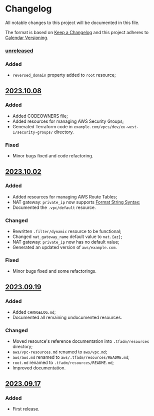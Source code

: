 # Changelog

All notable changes to this project will be documented in this file.

The format is based on [Keep a Changelog](http://keepachangelog.com/) and this project adheres to [Calendar Versioning](https://calver.org/).

### [unreleased]

### Added

- `reversed_domain` property added to `root` resource;

## [2023.10.08]

### Added

- Added CODEOWNERS file;
- Added resources for managing AWS Security Groups;
- Generated Terraform code in `example.com/vpcs/dev/eu-west-1/security-groups/` directory.

### Fixed

- Minor bugs fixed and code refactoring.

## [2023.10.02]

### Added

- Added resources for managing AWS Route Tables;
- NAT gateway: `private_ip` now supports [Format String Syntax];
- Documented the `.vpc/default` resource.

### Changed

- Rewritten `.filter/dynamic` resource to be functional;
- Changed `nat_gateway_name` default value to `nat.{az}`;
- NAT gateway: `private_ip` now has no default value;
- Generated an updated version of `aws/example.com`.

### Fixed

- Minor bugs fixed and some refactorings.

## [2023.09.19]

### Added

- Added `CHANGELOG.md`;
- Documented all remaining undocumented resources.

### Changed

- Moved resource's reference documentation into `.tfadm/resources` directory;
- `aws/vpc-resources.md` renamed to `aws/vpc.md`;
- `aws/aws.md` renamed to `aws/.tfadm/resources/README.md`;
- `root.md` renamed to `.tfadm/resources/README.md`;
- Improved documentation.

## [2023.09.17]

### Added

- First release.

[unreleased]: https://github.com/nuncard/tfadm-resources/compare/2023.10.08...HEAD
[2023.10.08]: https://github.com/nuncard/tfadm-resources/compare/2023.10.02...2023.10.08
[2023.10.02]: https://github.com/nuncard/tfadm-resources/compare/2023.09.19...2023.10.02
[2023.09.19]: https://github.com/nuncard/tfadm-resources/compare/2023.09.17...2023.09.19
[2023.09.17]: https://github.com/nuncard/tfadm-resources/releases/tag/2023.09.17
[Format String Syntax]: https://docs.python.org/3/library/string.html#format-string-syntax
